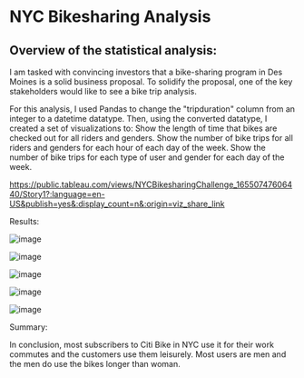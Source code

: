 # NYC Bikesharing Analysis

## Overview of the statistical analysis:
I am tasked with convincing investors that a bike-sharing program in Des Moines is a solid business proposal. To solidify the proposal, one of the key stakeholders would like to see a bike trip analysis.

For this analysis, I used Pandas to change the "tripduration" column from an integer to a datetime datatype. Then, using the converted datatype, I created a set of visualizations to:
Show the length of time that bikes are checked out for all riders and genders.
Show the number of bike trips for all riders and genders for each hour of each day of the week.
Show the number of bike trips for each type of user and gender for each day of the week.

https://public.tableau.com/views/NYCBikesharingChallenge_16550747606440/Story1?:language=en-US&publish=yes&:display_count=n&:origin=viz_share_link

Results:

![image](https://user-images.githubusercontent.com/99369565/173257273-ed4d6098-5ead-4d78-aa0d-92035ec1c30f.png)

![image](https://user-images.githubusercontent.com/99369565/173257288-fad91a36-8d8d-4f53-9c84-5b5373df06d1.png)

![image](https://user-images.githubusercontent.com/99369565/173257299-431edc7e-8ad4-4ab6-9dfe-d561054761bb.png)

![image](https://user-images.githubusercontent.com/99369565/173257307-633963c9-a48a-4086-8125-79dcc1e2df86.png)

![image](https://user-images.githubusercontent.com/99369565/173257315-ce32c53f-ab00-4e79-a4b8-5372dd930ab1.png)


Summary:

In conclusion, most subscribers to Citi Bike in NYC use it for their work commutes and the customers use them leisurely. Most users are men and the men do use the bikes longer than woman.
